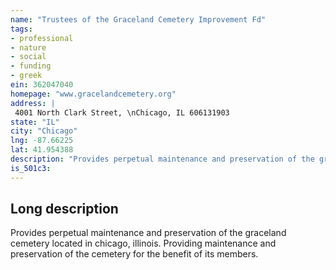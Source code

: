 ```yaml
---
name: "Trustees of the Graceland Cemetery Improvement Fd"
tags:
- professional
- nature
- social
- funding
- greek
ein: 362047040
homepage: "www.gracelandcemetery.org"
address: |
 4001 North Clark Street, \nChicago, IL 606131903
state: "IL"
city: "Chicago"
lng: -87.66225
lat: 41.954388
description: "Provides perpetual maintenance and preservation of the graceland cemetery located in chicago, illinois. "
is_501c3: 
---
```


## Long description

Provides perpetual maintenance and preservation of the graceland cemetery located in chicago, illinois. Providing maintenance and preservation of the cemetery for the benefit of its members. 
